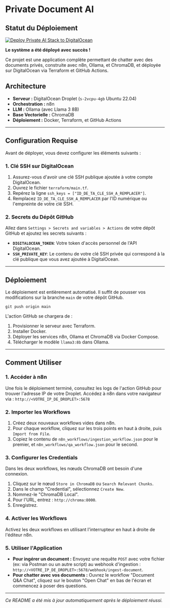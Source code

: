 # Private Document AI

## Statut du Déploiement
[![Deploy Private AI Stack to DigitalOcean](https://github.com/killerlux/terraform/actions/workflows/deploy.yml/badge.svg)](https://github.com/killerlux/terraform/actions/workflows/deploy.yml)

**Le système a été déployé avec succès !**

Ce projet est une application complète permettant de chatter avec des documents privés, construite avec n8n, Ollama, et ChromaDB, et déployée sur DigitalOcean via Terraform et GitHub Actions.

## Architecture
- **Serveur :** DigitalOcean Droplet (`s-2vcpu-4gb` Ubuntu 22.04)
- **Orchestration :** n8n
- **LLM :** Ollama (avec Llama 3 8B)
- **Base Vectorielle :** ChromaDB
- **Déploiement :** Docker, Terraform, et GitHub Actions

---

## Configuration Requise

Avant de déployer, vous devez configurer les éléments suivants :

### 1. Clé SSH sur DigitalOcean
1. Assurez-vous d'avoir une clé SSH publique ajoutée à votre compte DigitalOcean.
2. Ouvrez le fichier `terraform/main.tf`.
3. Repérez la ligne `ssh_keys = ["ID_DE_TA_CLE_SSH_A_REMPLACER"]`.
4. Remplacez `ID_DE_TA_CLE_SSH_A_REMPLACER` par l'ID numérique ou l'empreinte de votre clé SSH.

### 2. Secrets du Dépôt GitHub
Allez dans `Settings > Secrets and variables > Actions` de votre dépôt GitHub et ajoutez les secrets suivants :

- **`DIGITALOCEAN_TOKEN`**: Votre token d'accès personnel de l'API DigitalOcean.
- **`SSH_PRIVATE_KEY`**: Le contenu de votre clé SSH privée qui correspond à la clé publique que vous avez ajoutée à DigitalOcean.

---

## Déploiement

Le déploiement est entièrement automatisé. Il suffit de pousser vos modifications sur la branche `main` de votre dépôt GitHub.

`git push origin main`

L'action GitHub se chargera de :
1. Provisionner le serveur avec Terraform.
2. Installer Docker.
3. Déployer les services n8n, Ollama et ChromaDB via Docker Compose.
4. Télécharger le modèle `llama3:8b` dans Ollama.

---

## Comment Utiliser

### 1. Accéder à n8n
Une fois le déploiement terminé, consultez les logs de l'action GitHub pour trouver l'adresse IP de votre Droplet. Accédez à n8n dans votre navigateur via :
`http://<VOTRE_IP_DE_DROPLET>:5678`

### 2. Importer les Workflows
1. Créez deux nouveaux workflows vides dans n8n.
2. Pour chaque workflow, cliquez sur les trois points en haut à droite, puis `Import from File`.
3. Copiez le contenu de `n8n_workflows/ingestion_workflow.json` pour le premier, et `n8n_workflows/qa_workflow.json` pour le second.

### 3. Configurer les Credentials
Dans les deux workflows, les nœuds ChromaDB ont besoin d'une connexion.
1. Cliquez sur le nœud `Store in ChromaDB` ou `Search Relevant Chunks`.
2. Dans le champ "Credential", sélectionnez `Create New`.
3. Nommez-le "ChromaDB Local".
4. Pour l'URL, entrez : `http://chroma:8000`.
5. Enregistrez.

### 4. Activer les Workflows
Activez les deux workflows en utilisant l'interrupteur en haut à droite de l'éditeur n8n.

### 5. Utiliser l'Application
- **Pour ingérer un document :** Envoyez une requête `POST` avec votre fichier (ex: via Postman ou un autre script) au webhook d'ingestion : `http://<VOTRE_IP_DE_DROPLET>:5678/webhook/ingest-document`.
- **Pour chatter avec vos documents :** Ouvrez le workflow "Document Q&A Chat", cliquez sur le bouton "Open Chat" en bas de l'écran et commencez à poser des questions.

---
*Ce README a été mis à jour automatiquement après le déploiement réussi.*
